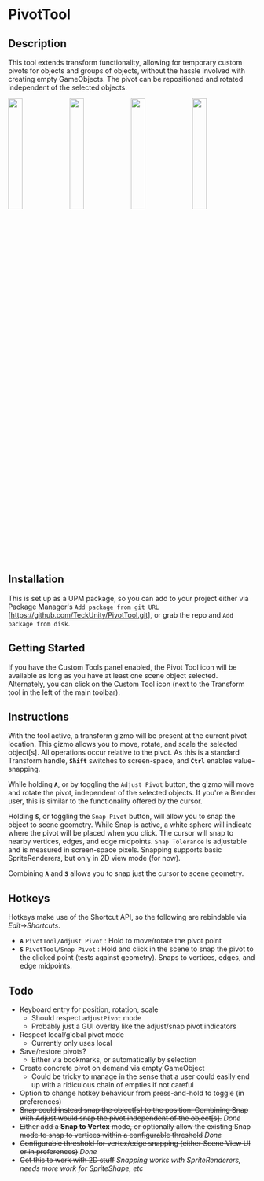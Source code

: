 # PivotTool
## Description
This tool extends transform functionality, allowing for temporary custom pivots for objects and groups of objects, without the hassle involved with creating empty GameObjects. The pivot can be repositioned and rotated independent of the selected objects.

<img src="https://i.imgur.com/ZbPeKu3.gif" width="24%" /> <img src="https://i.imgur.com/UTjgxJm.gif" width="24%" /> <img src="https://i.imgur.com/ZwMU7iG.gif" width="24%" /> <img src="https://i.imgur.com/3Uu2uFH.gif" width="24%">

## Installation
This is set up as a UPM package, so you can add to your project either via Package Manager's `Add package from git URL` [https://github.com/TeckUnity/PivotTool.git], or grab the repo and `Add package from disk`.

## Getting Started
If you have the Custom Tools panel enabled, the Pivot Tool icon will be available as long as you have at least one scene object selected. Alternately, you can click on the Custom Tool icon (next to the Transform tool in the left of the main toolbar).
## Instructions
With the tool active, a transform gizmo will be present at the current pivot location. This gizmo allows you to move, rotate, and scale the selected object[s]. All operations occur relative to the pivot. As this is a standard Transform handle, **`Shift`** switches to screen-space, and **`Ctrl`** enables value-snapping.

While holding **`A`**, or by toggling the `Adjust Pivot` button, the gizmo will move and rotate the pivot, independent of the selected objects. If you're a Blender user, this is similar to the functionality offered by the cursor. 

Holding **`S`**, or toggling the `Snap Pivot` button, will allow you to snap the object to scene geometry. While Snap is active, a white sphere will indicate where the pivot will be placed when you click. The cursor will snap to nearby vertices, edges, and edge midpoints. `Snap Tolerance` is adjustable and is measured in screen-space pixels.
Snapping supports basic SpriteRenderers, but only in 2D view mode (for now).

Combining **`A`** and **`S`** allows you to snap just the cursor to scene geometry.
## Hotkeys
Hotkeys make use of the Shortcut API, so the following are rebindable via *Edit->Shortcuts*.
* **`A`** `PivotTool/Adjust Pivot` : Hold to move/rotate the pivot point
* **`S`** `PivotTool/Snap Pivot` : Hold and click in the scene to snap the pivot to the clicked point (tests against geometry). Snaps to vertices, edges, and edge midpoints.
## Todo
* Keyboard entry for position, rotation, scale
  * Should respect `adjustPivot` mode
  * Probably just a GUI overlay like the adjust/snap pivot indicators
* Respect local/global pivot mode
  * Currently only uses local
* Save/restore pivots?
  * Either via bookmarks, or automatically by selection
* Create concrete pivot on demand via empty GameObject
  * Could be tricky to manage in the sense that a user could easily end up with a ridiculous chain of empties if not careful
* Option to change hotkey behaviour from press-and-hold to toggle (in preferences)
* ~~Snap could instead snap the object[s] to the position. Combining Snap with Adjust would snap the pivot independent of the object[s].~~ *Done*
* ~~Either add a **Snap to Vertex** mode, or optionally allow the existing Snap mode to snap to vertices within a configurable threshold~~ *Done*
* ~~Configurable threshold for vertex/edge snapping (either Scene View UI or in preferences)~~ *Done*
* ~~Get this to work with 2D stuff~~ *Snapping works with SpriteRenderers, needs more work for SpriteShape, etc*
